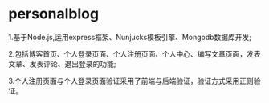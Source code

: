 # personalblog
1.基于Node.js,运用express框架、Nunjucks模板引擎、Mongodb数据库开发;

2.包括博客首页、个人登录页面、个人注册页面、个人中心、编写文章页面，发表文章、发表评论、退出登录的功能;

3.个人注册页面与个人登录页面验证采用了前端与后端验证，验证方式采用正则验证。
